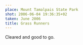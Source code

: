 ```yaml
---
place: Mount Tamalpais State Park
shot: 2006-06-04 19:36:35+02
taken: June 2006
title: Grass Runners
---
```


Cleared and good to go.
